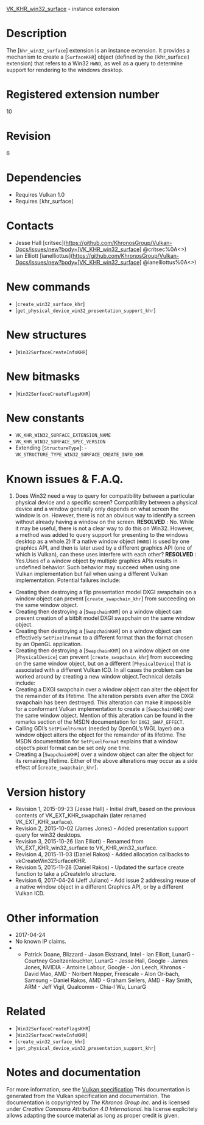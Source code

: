[VK_KHR_win32_surface](https://www.khronos.org/registry/vulkan/specs/1.3-extensions/man/html/VK_KHR_win32_surface.html) - instance extension

# Description
The [`khr_win32_surface`] extension is an instance extension.
It provides a mechanism to create a [`SurfaceKHR`] object (defined by
the `[`khr_surface`]` extension) that refers to a Win32 `HWND`, as
well as a query to determine support for rendering to the windows desktop.

# Registered extension number
10

# Revision
6

# Dependencies
- Requires Vulkan 1.0
- Requires `[`khr_surface`]`

# Contacts
- Jesse Hall [critsec](https://github.com/KhronosGroup/Vulkan-Docs/issues/new?body=[VK_KHR_win32_surface] @critsec%0A<<Here describe the issue or question you have about the VK_KHR_win32_surface extension>>)
- Ian Elliott [ianelliottus](https://github.com/KhronosGroup/Vulkan-Docs/issues/new?body=[VK_KHR_win32_surface] @ianelliottus%0A<<Here describe the issue or question you have about the VK_KHR_win32_surface extension>>)

# New commands
- [`create_win32_surface_khr`]
- [`get_physical_device_win32_presentation_support_khr`]

# New structures
- [`Win32SurfaceCreateInfoKHR`]

# New bitmasks
- [`Win32SurfaceCreateFlagsKHR`]

# New constants
- `VK_KHR_WIN32_SURFACE_EXTENSION_NAME`
- `VK_KHR_WIN32_SURFACE_SPEC_VERSION`
- Extending [`StructureType`]:  - `VK_STRUCTURE_TYPE_WIN32_SURFACE_CREATE_INFO_KHR`

# Known issues & F.A.Q.
1) Does Win32 need a way to query for compatibility between a particular
physical device and a specific screen? Compatibility between a physical
device and a window generally only depends on what screen the window is on.
However, there is not an obvious way to identify a screen without already
having a window on the screen. **RESOLVED** : No.
While it may be useful, there is not a clear way to do this on Win32.
However, a method was added to query support for presenting to the windows
desktop as a whole.2) If a native window object (`HWND`) is used by one graphics API, and
then is later used by a different graphics API (one of which is Vulkan), can
these uses interfere with each other? **RESOLVED** : Yes.Uses of a window object by multiple graphics APIs results in undefined
behavior.
Such behavior may succeed when using one Vulkan implementation but fail when
using a different Vulkan implementation.
Potential failures include:
- Creating then destroying a flip presentation model DXGI swapchain on a window object can prevent [`create_swapchain_khr`] from succeeding on the same window object.
- Creating then destroying a [`SwapchainKHR`] on a window object can prevent creation of a bitblt model DXGI swapchain on the same window object.
- Creating then destroying a [`SwapchainKHR`] on a window object can effectively `SetPixelFormat` to a different format than the format chosen by an OpenGL application.
- Creating then destroying a [`SwapchainKHR`] on a window object on one [`PhysicalDevice`] can prevent [`create_swapchain_khr`] from succeeding on the same window object, but on a different [`PhysicalDevice`] that is associated with a different Vulkan ICD.
In all cases the problem can be worked around by creating a new window
object.Technical details include:
- Creating a DXGI swapchain over a window object can alter the object for the remainder of its lifetime. The alteration persists even after the DXGI swapchain has been destroyed. This alteration can make it impossible for a conformant Vulkan implementation to create a [`SwapchainKHR`] over the same window object. Mention of this alteration can be found in the remarks section of the MSDN documentation for `DXGI_SWAP_EFFECT`.
- Calling GDI’s `SetPixelFormat` (needed by OpenGL’s WGL layer) on a window object alters the object for the remainder of its lifetime. The MSDN documentation for `SetPixelFormat` explains that a window object’s pixel format can be set only one time.
- Creating a [`SwapchainKHR`] over a window object can alter the object for its remaining lifetime. Either of the above alterations may occur as a side effect of [`create_swapchain_khr`].

# Version history
- Revision 1, 2015-09-23 (Jesse Hall)  - Initial draft, based on the previous contents of VK_EXT_KHR_swapchain (later renamed VK_EXT_KHR_surface). 
- Revision 2, 2015-10-02 (James Jones)  - Added presentation support query for win32 desktops. 
- Revision 3, 2015-10-26 (Ian Elliott)  - Renamed from VK_EXT_KHR_win32_surface to VK_KHR_win32_surface. 
- Revision 4, 2015-11-03 (Daniel Rakos)  - Added allocation callbacks to vkCreateWin32SurfaceKHR. 
- Revision 5, 2015-11-28 (Daniel Rakos)  - Updated the surface create function to take a pCreateInfo structure. 
- Revision 6, 2017-04-24 (Jeff Juliano)  - Add issue 2 addressing reuse of a native window object in a different Graphics API, or by a different Vulkan ICD.

# Other information
* 2017-04-24
* No known IP claims.
*   - Patrick Doane, Blizzard  - Jason Ekstrand, Intel  - Ian Elliott, LunarG  - Courtney Goeltzenleuchter, LunarG  - Jesse Hall, Google  - James Jones, NVIDIA  - Antoine Labour, Google  - Jon Leech, Khronos  - David Mao, AMD  - Norbert Nopper, Freescale  - Alon Or-bach, Samsung  - Daniel Rakos, AMD  - Graham Sellers, AMD  - Ray Smith, ARM  - Jeff Vigil, Qualcomm  - Chia-I Wu, LunarG

# Related
- [`Win32SurfaceCreateFlagsKHR`]
- [`Win32SurfaceCreateInfoKHR`]
- [`create_win32_surface_khr`]
- [`get_physical_device_win32_presentation_support_khr`]

# Notes and documentation
For more information, see the [Vulkan specification](https://www.khronos.org/registry/vulkan/specs/1.3-extensions/html/vkspec.html)
This documentation is generated from the Vulkan specification and documentation.
The documentation is copyrighted by *The Khronos Group Inc.* and is licensed under *Creative Commons Attribution 4.0 International*.
his license explicitely allows adapting the source material as long as proper credit is given.
        
